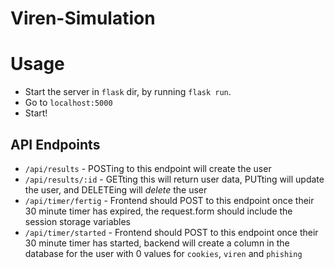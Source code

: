 # Viren-Simulation

# Usage
- Start the server in `flask` dir, by running `flask run`.
- Go to `localhost:5000`
- Start!

## API Endpoints
- `/api/results` - POSTing to this endpoint will create the user
- `/api/results/:id` - GETting this will return user data, PUTting will update the user, and DELETEing will _delete_ the user
- `/api/timer/fertig` - Frontend should POST to this endpoint once their 30 minute timer has expired, the request.form should include the session storage variables
- `/api/timer/started` - Frontend should POST to this endpoint once their 30 minute timer has started, backend will create a column in the database for the user with 0 values for `cookies`, `viren` and `phishing`
